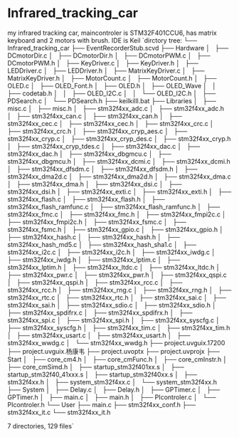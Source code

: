 # Infrared_tracking_car
my infrared tracking car, maincontroler is STM32F401CCU6, has matrix keyboard and 2 motors with brush. IDE is Keil
`dirctory tree:
└── Infrared_tracking_car
    ├── EventRecorderStub.scvd
    ├── Hardware
    │   ├── DCmotorDir.c
    │   ├── DCmotorDir.h
    │   ├── DCmotorPWM.c
    │   ├── DCmotorPWM.h
    │   ├── KeyDriver.c
    │   ├── KeyDriver.h
    │   ├── LEDDriver.c
    │   ├── LEDDriver.h
    │   ├── MatrixKeyDriver.c
    │   ├── MatrixKeyDriver.h
    │   ├── MotorCount.c
    │   ├── MotorCount.h
    │   ├── OLED.c
    │   ├── OLED_Font.h
    │   ├── OLED.h
    │   ├── OLED_Wave
    │   │   ├── codetab.h
    │   │   ├── OLED_I2C.c
    │   │   └── OLED_I2C.h
    │   ├── PDSearch.c
    │   └── PDSearch.h
    ├── keilkilll.bat
    ├── Libraries
    │   ├── misc.c
    │   ├── misc.h
    │   ├── stm32f4xx_adc.c
    │   ├── stm32f4xx_adc.h
    │   ├── stm32f4xx_can.c
    │   ├── stm32f4xx_can.h
    │   ├── stm32f4xx_cec.c
    │   ├── stm32f4xx_cec.h
    │   ├── stm32f4xx_crc.c
    │   ├── stm32f4xx_crc.h
    │   ├── stm32f4xx_cryp_aes.c
    │   ├── stm32f4xx_cryp.c
    │   ├── stm32f4xx_cryp_des.c
    │   ├── stm32f4xx_cryp.h
    │   ├── stm32f4xx_cryp_tdes.c
    │   ├── stm32f4xx_dac.c
    │   ├── stm32f4xx_dac.h
    │   ├── stm32f4xx_dbgmcu.c
    │   ├── stm32f4xx_dbgmcu.h
    │   ├── stm32f4xx_dcmi.c
    │   ├── stm32f4xx_dcmi.h
    │   ├── stm32f4xx_dfsdm.c
    │   ├── stm32f4xx_dfsdm.h
    │   ├── stm32f4xx_dma2d.c
    │   ├── stm32f4xx_dma2d.h
    │   ├── stm32f4xx_dma.c
    │   ├── stm32f4xx_dma.h
    │   ├── stm32f4xx_dsi.c
    │   ├── stm32f4xx_dsi.h
    │   ├── stm32f4xx_exti.c
    │   ├── stm32f4xx_exti.h
    │   ├── stm32f4xx_flash.c
    │   ├── stm32f4xx_flash.h
    │   ├── stm32f4xx_flash_ramfunc.c
    │   ├── stm32f4xx_flash_ramfunc.h
    │   ├── stm32f4xx_fmc.c
    │   ├── stm32f4xx_fmc.h
    │   ├── stm32f4xx_fmpi2c.c
    │   ├── stm32f4xx_fmpi2c.h
    │   ├── stm32f4xx_fsmc.c
    │   ├── stm32f4xx_fsmc.h
    │   ├── stm32f4xx_gpio.c
    │   ├── stm32f4xx_gpio.h
    │   ├── stm32f4xx_hash.c
    │   ├── stm32f4xx_hash.h
    │   ├── stm32f4xx_hash_md5.c
    │   ├── stm32f4xx_hash_sha1.c
    │   ├── stm32f4xx_i2c.c
    │   ├── stm32f4xx_i2c.h
    │   ├── stm32f4xx_iwdg.c
    │   ├── stm32f4xx_iwdg.h
    │   ├── stm32f4xx_lptim.c
    │   ├── stm32f4xx_lptim.h
    │   ├── stm32f4xx_ltdc.c
    │   ├── stm32f4xx_ltdc.h
    │   ├── stm32f4xx_pwr.c
    │   ├── stm32f4xx_pwr.h
    │   ├── stm32f4xx_qspi.c
    │   ├── stm32f4xx_qspi.h
    │   ├── stm32f4xx_rcc.c
    │   ├── stm32f4xx_rcc.h
    │   ├── stm32f4xx_rng.c
    │   ├── stm32f4xx_rng.h
    │   ├── stm32f4xx_rtc.c
    │   ├── stm32f4xx_rtc.h
    │   ├── stm32f4xx_sai.c
    │   ├── stm32f4xx_sai.h
    │   ├── stm32f4xx_sdio.c
    │   ├── stm32f4xx_sdio.h
    │   ├── stm32f4xx_spdifrx.c
    │   ├── stm32f4xx_spdifrx.h
    │   ├── stm32f4xx_spi.c
    │   ├── stm32f4xx_spi.h
    │   ├── stm32f4xx_syscfg.c
    │   ├── stm32f4xx_syscfg.h
    │   ├── stm32f4xx_tim.c
    │   ├── stm32f4xx_tim.h
    │   ├── stm32f4xx_usart.c
    │   ├── stm32f4xx_usart.h
    │   ├── stm32f4xx_wwdg.c
    │   └── stm32f4xx_wwdg.h
    ├── project.uvguix.17200
    ├── project.uvguix.杨康韦
    ├── project.uvoptx
    ├── project.uvprojx
    ├── Start
    │   ├── core_cm4.h
    │   ├── core_cmFunc.h
    │   ├── core_cmInstr.h
    │   ├── core_cmSimd.h
    │   ├── startup_stm32f401xx.s
    │   ├── startup_stm32f40_41xxx.s
    │   ├── startup_stm32f40xx.s
    │   ├── stm32f4xx.h
    │   ├── system_stm32f4xx.c
    │   └── system_stm32f4xx.h
    ├── System
    │   ├── Delay.c
    │   ├── Delay.h
    │   ├── GPTimer.c
    │   ├── GPTimer.h
    │   ├── main.c
    │   ├── main.h
    │   ├── PIcontroler.c
    │   └── PIcontroler.h
    └── User
        ├── main.c
        ├── stm32f4xx_conf.h
        ├── stm32f4xx_it.c
        └── stm32f4xx_it.h

7 directories, 129 files`
